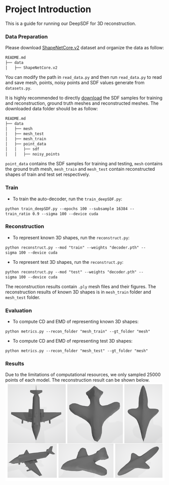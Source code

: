 # Project Introduction
This is a guide for running our DeepSDF for 3D reconstruction.

### Data Preparation
Please download [ShapeNetCore.v2](https://shapenet.cs.stanford.edu/shapenet/obj-zip/ShapeNetCore.v2.zip) dataset and organize the data as follow:
```
README.md
├── data
│   ├── ShapeNetCore.v2

```
You can modify the path in `read_data.py` and then run `read_data.py` to read and save mesh, points, noisy points and SDF values generate from `datasets.py`.

It is highly recommended to directly [download](https://drive.google.com/drive/folders/1sgPtJmTMt2Nsq6KMG6xxx4S1NiwjZ4e1?usp=sharing) the SDF samples for training and reconstruction, ground truth meshes and reconstructed meshes. The downloaded data folder should be as follow:
```
README.md
├── data
│   ├── mesh
│   ├── mesh_test
│   ├── mesh_train
│   ├── point_data
│   │   ├── sdf
│   │   ├── noisy_points

```
`point_data` contains the SDF samples for training and testing, `mesh` contains the ground truth mesh, `mesh_train` and `mesh_test` contain reconstructed shapes of train and test set respectively.


### Train
* To train the auto-decoder, run the `train_deepSDF.py`:
```
python train_deepSDF.py --epochs 100 --subsample 16384 --train_ratio 0.9 --sigma 100 --device cuda
```


### Reconstruction
* To represent known 3D shapes, run the `reconstruct.py`:
```
python reconstruct.py --mod "train" --weights "decoder.pth" --sigma 100 --device cuda
```

* To represent test 3D shapes, run the `reconstruct.py`:
```
python reconstruct.py --mod "test" --weights "decoder.pth" --sigma 100 --device cuda
```
The reconstruction results contain `.ply` mesh files and their figures. The reconstruction results of known 3D shapes is in `mesh_train` folder and `mesh_test` folder.


### Evaluation
* To compute CD and EMD of representing known 3D shapes:
```
python metrics.py --recon_folder "mesh_train" --gt_folder "mesh"
```

* To compute CD and EMD of representing test 3D shapes:
```
python metrics.py --recon_folder "mesh_test" --gt_folder "mesh"
```

### Results
Due to the limitations of computational resources, we only sampled 25000 points of each model. The reconstruction result can be shown below.
![The ground-truth mesh (left), the reconstructed known shape (middle) and the reconstructed unknown shape (right)](results.png)
